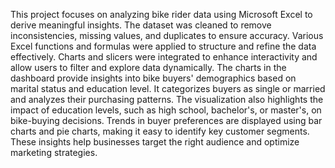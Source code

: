 This project focuses on analyzing bike rider data using Microsoft Excel to derive meaningful insights.
The dataset was cleaned to remove inconsistencies, missing values, and duplicates to ensure accuracy.
Various Excel functions and formulas were applied to structure and refine the data effectively. 
Charts and slicers were integrated to enhance interactivity and allow users to filter and explore data dynamically.
The charts in the dashboard provide insights into bike buyers' demographics based on marital status and education level.
It categorizes buyers as single or married and analyzes their purchasing patterns. 
The visualization also highlights the impact of education levels, such as high school, bachelor's, or master's, on bike-buying decisions. 
Trends in buyer preferences are displayed using bar charts and pie charts, making it easy to identify key customer segments.
These insights help businesses target the right audience and optimize marketing strategies.
